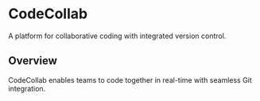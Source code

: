 # CodeCollab
A platform for collaborative coding with integrated version control.
## Overview
CodeCollab enables teams to code together in real-time with seamless Git integration.
